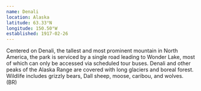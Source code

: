 ```yaml
---
name: Denali
location: Alaska
latitude: 63.33°N
longitude: 150.50°W
established: 1917-02-26
---
```


Centered on Denali, the tallest and most prominent mountain in North America, the park is serviced by a single road leading to Wonder Lake, most of which can only be accessed via scheduled tour buses. Denali and other peaks of the Alaska Range are covered with long glaciers and boreal forest. Wildlife includes grizzly bears, Dall sheep, moose, caribou, and wolves. (BR)
